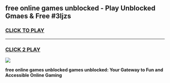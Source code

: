 
## free online games unblocked - Play Unblocked Gmaes & Free #3ljzs
<h3>
<a href="https://premium.freeplayer.one?title=free_online_games_unblocked&ref=03M">CLICK TO PLAY</a></h3>
<hr>

<h3>
<a href="https://premium.freeplayer.one?title=free_online_games_unblocked&ref=03M">CLICK 2 PLAY</a>
  
</h3>

<a href="https://premium.freeplayer.one?title=free_online_games_unblocked&ref=03M"><img src="https://clearcache.store/games.png"></a>


**free online games unblocked games unblocked: Your Gateway to Fun and Accessible Online Gaming**
